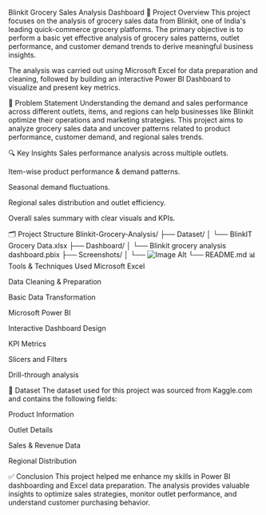 Blinkit Grocery Sales Analysis Dashboard
📄 Project Overview
This project focuses on the analysis of grocery sales data from Blinkit, one of India's leading quick-commerce grocery platforms.
The primary objective is to perform a basic yet effective analysis of grocery sales patterns, outlet performance, and customer demand trends to derive meaningful business insights.

The analysis was carried out using Microsoft Excel for data preparation and cleaning, followed by building an interactive Power BI Dashboard to visualize and present key metrics.

🎯 Problem Statement
Understanding the demand and sales performance across different outlets, items, and regions can help businesses like Blinkit optimize their operations and marketing strategies.
This project aims to analyze grocery sales data and uncover patterns related to product performance, customer demand, and regional sales trends.

🔍 Key Insights
Sales performance analysis across multiple outlets.

Item-wise product performance & demand patterns.

Seasonal demand fluctuations.

Regional sales distribution and outlet efficiency.

Overall sales summary with clear visuals and KPIs.

🗂️ Project Structure
Blinkit-Grocery-Analysis/
├── Dataset/
│   └── BlinkIT Grocery Data.xlsx
├── Dashboard/
│   └── Blinkit grocery analysis dashboard.pbix
├── Screenshots/
│   └── ![Image Alt]()
└── README.md
📊 Tools & Techniques Used
Microsoft Excel

Data Cleaning & Preparation

Basic Data Transformation

Microsoft Power BI

Interactive Dashboard Design

KPI Metrics

Slicers and Filters

Drill-through analysis

📁 Dataset
The dataset used for this project was sourced from Kaggle.com and contains the following fields:

Product Information

Outlet Details

Sales & Revenue Data

Regional Distribution

✅ Conclusion
This project helped me enhance my skills in Power BI dashboarding and Excel data preparation.
The analysis provides valuable insights to optimize sales strategies, monitor outlet performance, and understand customer purchasing behavior.
